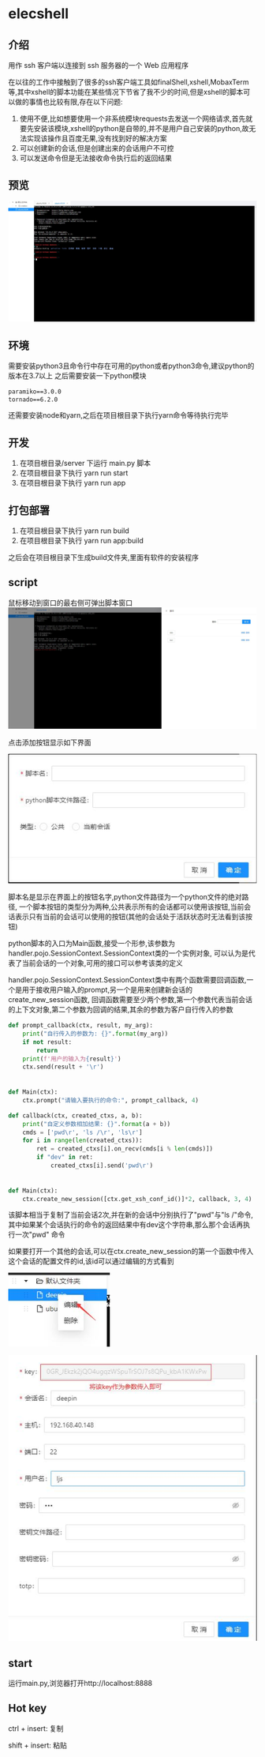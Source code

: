 # elecshell


## 介绍

用作 ssh 客户端以连接到 ssh 服务器的一个 Web 应用程序

在以往的工作中接触到了很多的ssh客户端工具如finalShell,xshell,MobaxTerm等,其中xshell的脚本功能在某些情况下节省了我不少的时间,但是xshell的脚本可以做的事情也比较有限,存在以下问题:
1. 使用不便,比如想要使用一个非系统模块requests去发送一个网络请求,首先就要先安装该模块,xshell的python是自带的,并不是用户自己安装的python,故无法实现该操作且百度无果,没有找到好的解决方案
2. 可以创建新的会话,但是创建出来的会话用户不可控
3. 可以发送命令但是无法接收命令执行后的返回结果



## 预览

![webshell.jpg](./preview/zn/webshell.jpg)

## 环境
需要安装python3且命令行中存在可用的python或者python3命令,建议python的版本在3.7以上
之后需要安装一下python模块
```text
paramiko==3.0.0
tornado==6.2.0
```

还需要安装node和yarn,之后在项目根目录下执行yarn命令等待执行完毕

## 开发
1. 在项目根目录/server 下运行 main.py 脚本
2. 在项目根目录下执行 yarn run start
3. 在项目根目录下执行 yarn run app

## 打包部署
1. 在项目根目录下执行 yarn run build
2. 在项目根目录下执行 yarn run app:build

之后会在项目根目录下生成build文件夹,里面有软件的安装程序

## script
鼠标移动到窗口的最右侧可弹出脚本窗口
![script.jpg](./preview/zn/script.jpg)

点击添加按钮显示如下界面

![addScript.jpg](./preview/zn/addScript.jpg)

脚本名是显示在界面上的按钮名字,python文件路径为一个python文件的绝对路径,
一个脚本按钮的类型分为两种,公共表示所有的会话都可以使用该按钮,当前会话表示只有当前的会话可以使用的按钮(其他的会话处于活跃状态时无法看到该按钮)

python脚本的入口为Main函数,接受一个形参,该参数为handler.pojo.SessionContext.SessionContext类的一个实例对象,
可以认为是代表了当前会话的一个对象,可用的接口可以参考该类的定义


handler.pojo.SessionContext.SessionContext类中有两个函数需要回调函数,一个是用于接收用户输入的prompt,另一个是用来创建新会话的create_new_session函数,
回调函数需要至少两个参数,第一个参数代表当前会话的上下文对象,第二个参数为回调的结果,其余的参数为客户自行传入的参数

```python
def prompt_callback(ctx, result, my_arg):
    print("自行传入的参数为: {}".format(my_arg))
    if not result:
        return
    print(f'用户的输入为{result}')
    ctx.send(result + '\r')


def Main(ctx):
    ctx.prompt("请输入要执行的命令:", prompt_callback, 4)
```

```python
def callback(ctx, created_ctxs, a, b):
    print("自定义参数相加结果: {}".format(a + b))
    cmds = ['pwd\r', 'ls /\r', 'ls\r']
    for i in range(len(created_ctxs)):
        ret = created_ctxs[i].on_recv(cmds[i % len(cmds)])
        if "dev" in ret:
            created_ctxs[i].send('pwd\r')


def Main(ctx):
    ctx.create_new_session([ctx.get_xsh_conf_id()]*2, callback, 3, 4)
```
该脚本相当于复制了当前会话2次,并在新的会话中分别执行了"pwd"与"ls /"命令,其中如果某个会话执行的命令的返回结果中有dev这个字符串,那么那个会话再执行一次"pwd" 命令

如果要打开一个其他的会话,可以在ctx.create_new_session的第一个函数中传入这个会话的配置文件的id,该id可以通过编辑的方式看到

![edit.jpg](./preview/zn/edit.jpg)

![get_session_conf_key.jpg](./preview/zn/get_session_conf_key.jpg)

## start
运行main.py,浏览器打开http://localhost:8888

## Hot key
ctrl + insert: 复制

shift + insert: 粘贴

